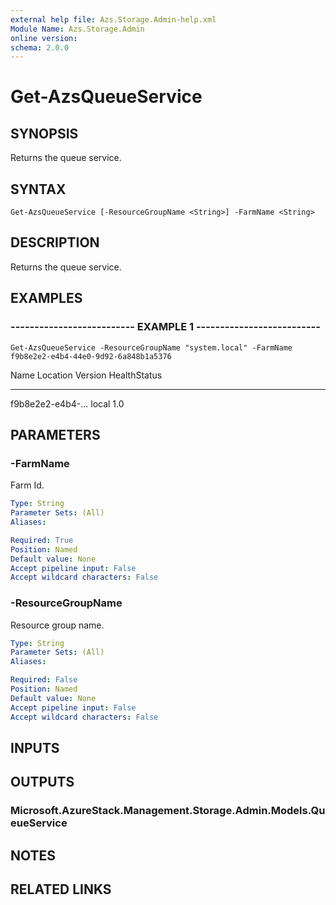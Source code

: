 ```yaml
---
external help file: Azs.Storage.Admin-help.xml
Module Name: Azs.Storage.Admin
online version:
schema: 2.0.0
---
```


# Get-AzsQueueService

## SYNOPSIS
Returns the queue service.

## SYNTAX

```
Get-AzsQueueService [-ResourceGroupName <String>] -FarmName <String>
```

## DESCRIPTION
Returns the queue service.

## EXAMPLES

### -------------------------- EXAMPLE 1 --------------------------
```
Get-AzsQueueService -ResourceGroupName "system.local" -FarmName f9b8e2e2-e4b4-44e0-9d92-6a848b1a5376
```

Name              Location          Version           HealthStatus
----              --------          -------           ------------
f9b8e2e2-e4b4-...
local             1.0

## PARAMETERS

### -FarmName
Farm Id.

```yaml
Type: String
Parameter Sets: (All)
Aliases:

Required: True
Position: Named
Default value: None
Accept pipeline input: False
Accept wildcard characters: False
```

### -ResourceGroupName
Resource group name.

```yaml
Type: String
Parameter Sets: (All)
Aliases:

Required: False
Position: Named
Default value: None
Accept pipeline input: False
Accept wildcard characters: False
```

## INPUTS

## OUTPUTS

### Microsoft.AzureStack.Management.Storage.Admin.Models.QueueService

## NOTES

## RELATED LINKS


